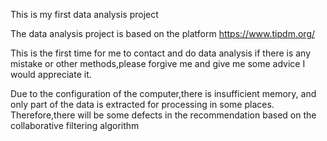 This is my first data analysis project

The data analysis project is based on the platform 
https://www.tipdm.org/ 



This is the first time for me to contact and do data analysis
if there is any mistake or other methods,please forgive me and give me some advice
I would appreciate it.



Due to the configuration of the computer,there is insufficient memory,
and only part of the data is extracted for processing in some places.
Therefore,there will be some defects in the recommendation based on the collaborative filtering algorithm
